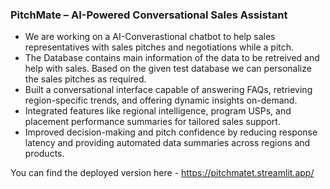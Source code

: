 ### **PitchMate – AI-Powered Conversational Sales Assistant**

- We are working on a AI-Converastional chatbot to help sales representatives with sales pitches and negotiations while a pitch.
- The Database contains main information of the data to be retreived and help with sales. Based on the given test database we can personalize the sales pitches as required.
- Built a conversational interface capable of answering FAQs, retrieving region-specific trends, and offering dynamic insights on-demand.
- Integrated features like regional intelligence, program USPs, and placement performance summaries for tailored sales support.
- Improved decision-making and pitch confidence by reducing response latency and providing automated data summaries across regions and products.

You can find the deployed version here - https://pitchmatet.streamlit.app/
